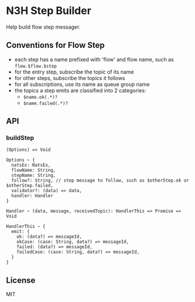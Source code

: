 # N3H Step Builder

Help build flow step messager.

## Conventions for Flow Step

- each step has a name prefixed with 'flow' and flow name, such as `flow.$flow.$step`
- for the entry step, subscribe the topic of its name
- for other steps, subscribe the topics it follows
- for all subscriptions, use its name as queue group name
- the topics a step emits are classified into 2 categories:
  - `$name.ok(.*)?`
  - `$name.failed(.*)?`
  
## API

### buildStep

```
(Options) => Void

Options ~ {
  natsEx: NatsEx,
  flowName: String,
  stepName: String,
  follow?: String, // step message to follow, such as $otherStep.ok or $otherStep.failed,
  validator?: (data) => data,
  handler: Handler
}

Handler ~ (data, message, receivedTopic): HandlerThis => Promise => Void

HandlerThis ~ {
  emit: {
    ok: (data?) => messageId,
    okCase: (case: String, data?) => messageId,
    failed: (data?) => messageId,
    failedCase: (case: String, data?) => messageId,
  }
}
```

## License

MIT